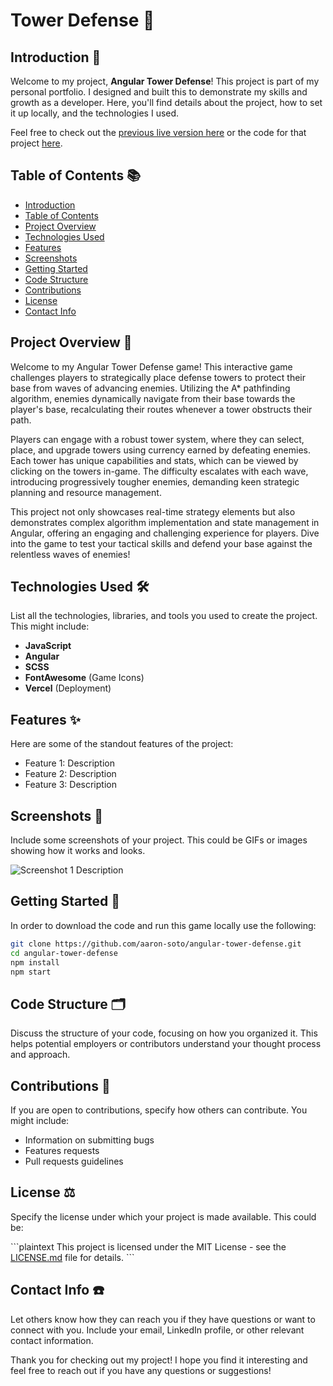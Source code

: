 # Tower Defense 🚀

## Introduction 👋

Welcome to my project, **Angular Tower Defense**! This project is part of my personal portfolio. I designed and built this to demonstrate my skills and growth as a developer. Here, you'll find details about the project, how to set it up locally, and the technologies I used.

Feel free to check out the [previous live version here](!https://aaron-soto.github.io/tower-defense/) or the code for that project [here](!https://github.com/aaron-soto/tower-defense).

## Table of Contents 📚

- [Introduction](#introduction-)
- [Table of Contents](#table-of-contents-)
- [Project Overview](#project-overview-)
- [Technologies Used](#technologies-used-)
- [Features](#features-)
- [Screenshots](#screenshots-)
- [Getting Started](#getting-started-)
- [Code Structure](#code-structure-)
- [Contributions](#contributions-)
- [License](#license-)
- [Contact Info](#contact-info-)

## Project Overview 📖

Welcome to my Angular Tower Defense game! This interactive game challenges players to strategically place defense towers to protect their base from waves of advancing enemies. Utilizing the A\* pathfinding algorithm, enemies dynamically navigate from their base towards the player's base, recalculating their routes whenever a tower obstructs their path.

Players can engage with a robust tower system, where they can select, place, and upgrade towers using currency earned by defeating enemies. Each tower has unique capabilities and stats, which can be viewed by clicking on the towers in-game. The difficulty escalates with each wave, introducing progressively tougher enemies, demanding keen strategic planning and resource management.

This project not only showcases real-time strategy elements but also demonstrates complex algorithm implementation and state management in Angular, offering an engaging and challenging experience for players. Dive into the game to test your tactical skills and defend your base against the relentless waves of enemies!

## Technologies Used 🛠️

List all the technologies, libraries, and tools you used to create the project. This might include:

- **JavaScript**
- **Angular**
- **SCSS**
- **FontAwesome** (Game Icons)
- **Vercel** (Deployment)

## Features ✨

Here are some of the standout features of the project:

- Feature 1: Description
- Feature 2: Description
- Feature 3: Description

## Screenshots 📸

Include some screenshots of your project. This could be GIFs or images showing how it works and looks.

![Screenshot 1 Description](https://res.cloudinary.com/ayezee/image/upload/v1713829534/tower-defense-screenshot_1_azplcr.png)

## Getting Started 🚀

In order to download the code and run this game locally use the following:

```bash
git clone https://github.com/aaron-soto/angular-tower-defense.git
cd angular-tower-defense
npm install
npm start
```

## Code Structure 🗂️

Discuss the structure of your code, focusing on how you organized it. This helps potential employers or contributors understand your thought process and approach.

## Contributions 🤝

If you are open to contributions, specify how others can contribute. You might include:

- Information on submitting bugs
- Features requests
- Pull requests guidelines

## License ⚖️

Specify the license under which your project is made available. This could be:

\```plaintext
This project is licensed under the MIT License - see the [LICENSE.md](LICENSE) file for details.
\```

## Contact Info ☎️

Let others know how they can reach you if they have questions or want to connect with you. Include your email, LinkedIn profile, or other relevant contact information.

Thank you for checking out my project! I hope you find it interesting and feel free to reach out if you have any questions or suggestions!
